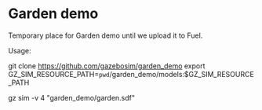# Garden demo

Temporary place for Garden demo until we upload it to Fuel.

Usage:

git clone https://github.com/gazebosim/garden_demo
export GZ_SIM_RESOURCE_PATH=`pwd`/garden_demo/models:$GZ_SIM_RESOURCE_PATH

gz sim -v 4 "garden_demo/garden.sdf"

